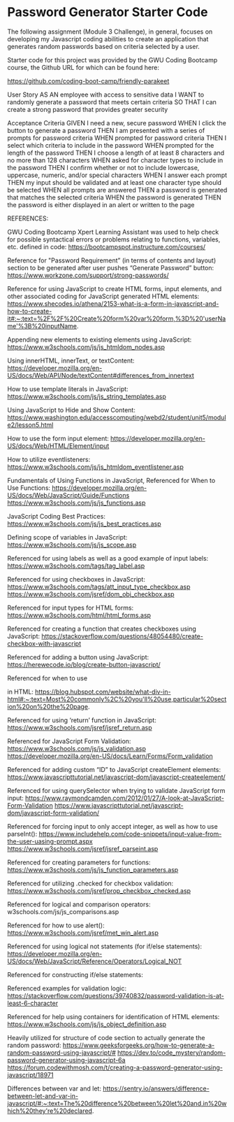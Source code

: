 # Password Generator Starter Code

The following assignment (Module 3 Challenge), in general, focuses on developing my Javascript coding abilities to create an application that generates random passwords based on criteria selected by a user.

Starter code for this project was provided by the GWU Coding Bootcamp course, the Github URL for which can be found here:

https://github.com/coding-boot-camp/friendly-parakeet

User Story
AS AN employee with access to sensitive data
I WANT to randomly generate a password that meets certain criteria
SO THAT I can create a strong password that provides greater security


Acceptance Criteria
GIVEN I need a new, secure password
WHEN I click the button to generate a password
THEN I am presented with a series of prompts for password criteria
WHEN prompted for password criteria
THEN I select which criteria to include in the password
WHEN prompted for the length of the password
THEN I choose a length of at least 8 characters and no more than 128 characters
WHEN asked for character types to include in the password
THEN I confirm whether or not to include lowercase, uppercase, numeric, and/or special characters
WHEN I answer each prompt
THEN my input should be validated and at least one character type should be selected
WHEN all prompts are answered
THEN a password is generated that matches the selected criteria
WHEN the password is generated
THEN the password is either displayed in an alert or written to the page


REFERENCES:

GWU Coding Bootcamp Xpert Learning Assistant was used to help check for possible syntactical errors or problems relating to functions, variables, etc. defined in code:
	https://bootcampspot.instructure.com/courses/

Reference for "Password Requirement” (in terms of contents and layout) section to be generated after user pushes “Generate Password” button:
	https://www.workzone.com/support/strong-passwords/

Reference for using JavaScript to create HTML forms, input elements, and other associated coding for JavaScript generated HTML elements:
	https://www.shecodes.io/athena/2153-what-is-a-form-in-javascript-and-how-to-create-it#:~:text=%2F%2F%20Create%20form%20var%20form,%3D%20'userName'%3B%20inputName.

Appending new elements to existing elements using JavaScript:
	https://www.w3schools.com/js/js_htmldom_nodes.asp

Using innerHTML, innerText, or textContent:
	https://developer.mozilla.org/en-US/docs/Web/API/Node/textContent#differences_from_innertext

How to use template literals in JavaScript:
	https://www.w3schools.com/js/js_string_templates.asp

Using JavaScript to Hide and Show Content:
	https://www.washington.edu/accesscomputing/webd2/student/unit5/module2/lesson5.html

How to use the form input element:
	https://developer.mozilla.org/en-US/docs/Web/HTML/Element/input

How to utilize eventlisteners:
	https://www.w3schools.com/js/js_htmldom_eventlistener.asp

Fundamentals of Using Functions in JavaScript, Referenced for When to Use Functions:
	https://developer.mozilla.org/en-US/docs/Web/JavaScript/Guide/Functions
	https://www.w3schools.com/js/js_functions.asp

JavaScript Coding Best Practices:
	https://www.w3schools.com/js/js_best_practices.asp

Defining scope of variables in JavaScript:
	https://www.w3schools.com/js/js_scope.asp

Referenced for using labels as well as a good example of input labels:
	https://www.w3schools.com/tags/tag_label.asp

Referenced for using checkboxes in JavaScript:
	https://www.w3schools.com/tags/att_input_type_checkbox.asp
	https://www.w3schools.com/jsref/dom_obj_checkbox.asp

Referenced for input types for HTML forms:
	https://www.w3schools.com/html/html_forms.asp

Referenced for creating a function that creates checkboxes using JavaScript:
	https://stackoverflow.com/questions/48054480/create-checkbox-with-javascript

Referenced for adding a button using JavaScript:
	https://herewecode.io/blog/create-button-javascript/

Referenced for when to use <div> in HTML:
	https://blog.hubspot.com/website/what-div-in-html#:~:text=Most%20commonly%2C%20you'll%20use,particular%20section%20on%20the%20page.

Referenced for using ‘return’ function in JavaScript:
	https://www.w3schools.com/jsref/jsref_return.asp

Referenced for JavaScript Form Validation:
	https://www.w3schools.com/js/js_validation.asp
	https://developer.mozilla.org/en-US/docs/Learn/Forms/Form_validation

Referenced for adding custom “ID” to JavaScript createElement elements:
	https://www.javascripttutorial.net/javascript-dom/javascript-createelement/

Referenced for using querySelector when trying to validate JavaScript form input:
	https://www.raymondcamden.com/2012/01/27/A-look-at-JavaScript-Form-Validation
	https://www.javascripttutorial.net/javascript-dom/javascript-form-validation/

Referenced for forcing input to only accept integer, as well as how to use parseInt():
	https://www.includehelp.com/code-snippets/input-value-from-the-user-uasing-prompt.aspx
	https://www.w3schools.com/jsref/jsref_parseint.asp

Referenced for creating parameters for functions:
	https://www.w3schools.com/js/js_function_parameters.asp

Referenced for utilizing .checked for checkbox validation:
	https://www.w3schools.com/jsref/prop_checkbox_checked.asp

Referenced for logical and comparison operators:
	w3schools.com/js/js_comparisons.asp

Referenced for how to use alert():
	https://www.w3schools.com/jsref/met_win_alert.asp

Referenced for using logical not statements (for if/else statements):
	https://developer.mozilla.org/en-US/docs/Web/JavaScript/Reference/Operators/Logical_NOT

Referenced for constructing if/else statements:
	
Referenced examples for validation logic:
	https://stackoverflow.com/questions/39740832/password-validation-is-at-least-6-character

Referenced for help using containers for identification of HTML elements:
	https://www.w3schools.com/js/js_object_definition.asp
	
Heavily utilized for structure of code section to actually generate the random password:
	https://www.geeksforgeeks.org/how-to-generate-a-random-password-using-javascript/#
	https://dev.to/code_mystery/random-password-generator-using-javascript-6a
	https://forum.codewithmosh.com/t/creating-a-password-generator-using-javascript/18971

Differences between var and let:
	https://sentry.io/answers/difference-between-let-and-var-in-javascript/#:~:text=The%20difference%20between%20let%20and,in%20which%20they're%20declared.
